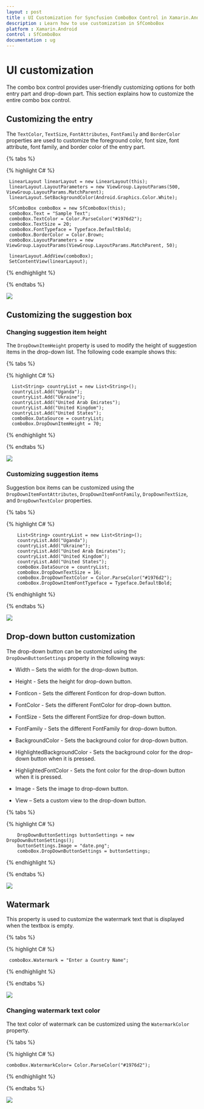 ```yaml
---
layout : post
title : UI Customization for Syncfusion ComboBox Control in Xamarin.Android
description : Learn how to use customization in SfComboBox 
platform : Xamarin.Android
control : SfComboBox
documentation : ug
---
```


# UI customization

The combo box control provides user-friendly customizing options for both entry part and drop-down part.  This section explains how to customize the entire combo box control.

## Customizing the entry

The `TextColor`, `TextSize`, `FontAttributes`, `FontFamily` and `BorderColor` properties are used to customize the foreground color, font size, font attribute, font family, and border color of the entry part.

{% tabs %}

{% highlight C# %}

     LinearLayout linearLayout = new LinearLayout(this);
     linearLayout.LayoutParameters = new ViewGroup.LayoutParams(500, ViewGroup.LayoutParams.MatchParent);
     linearLayout.SetBackgroundColor(Android.Graphics.Color.White);

     SfComboBox comboBox = new SfComboBox(this);
     comboBox.Text = "Sample Text";
     comboBox.TextColor = Color.ParseColor("#1976d2");
     comboBox.TextSize = 20;
     comboBox.FontTypeface = Typeface.DefaultBold;
     comboBox.BorderColor = Color.Brown;
     comboBox.LayoutParameters = new ViewGroup.LayoutParams(ViewGroup.LayoutParams.MatchParent, 50);

     linearLayout.AddView(comboBox);
     SetContentView(linearLayout);
	 
{% endhighlight %}

{% endtabs %}
	
![](images/customizingentry.png)

## Customizing the suggestion box

### Changing suggestion item height

The `DropDownItemHeight` property is used to modify the height of suggestion items in the drop-down list. The following code example shows this:

{% tabs %}

{% highlight C# %}

      List<String> countryList = new List<String>();
      countryList.Add("Uganda");
      countryList.Add("Ukraine");
      countryList.Add("United Arab Emirates");
      countryList.Add("United Kingdom");
      countryList.Add("United States");
      comboBox.DataSource = countryList; 
      comboBox.DropDownItemHeight = 70;
	
{% endhighlight %}

{% endtabs %}

![](images/suggestionitemheight.png)

### Customizing suggestion items

Suggestion box items can be customized using the `DropDownItemFontAttributes`, `DropDownItemFontFamily`, `DropDownTextSize`, and `DropDownTextColor` properties.

{% tabs %}

{% highlight C# %}

        List<String> countryList = new List<String>();
        countryList.Add("Uganda");
        countryList.Add("Ukraine");
        countryList.Add("United Arab Emirates");
        countryList.Add("United Kingdom");
        countryList.Add("United States");
        comboBox.DataSource = countryList;
        comboBox.DropDownTextSize = 16;
        comboBox.DropDownTextColor = Color.ParseColor("#1976d2");
        comboBox.DropDownItemFontTypeface = Typeface.DefaultBold; 
	 
{% endhighlight %}

{% endtabs %}
	
![](images/customizingsuggestionItems.png)

## Drop-down button customization 

The drop-down button can be customized using the `DropDownButtonSettings` property in the following ways:

* Width – Sets the width for the drop-down button. 

* Height - Sets the height for drop-down button. 

* FontIcon - Sets the different FontIcon for drop-down button. 

* FontColor - Sets the different  FontColor for drop-down button. 

* FontSize - Sets the different  FontSize for drop-down button. 

* FontFamily - Sets the different  FontFamily for drop-down button. 

* BackgroundColor - Sets the background color for drop-down button. 

* HighlightedBackgroundColor - Sets the background color for the drop-down button when it is pressed. 

* HighlightedFontColor - Sets the font color for the drop-down button when it is pressed. 

* Image - Sets the image to drop-down button. 

* View – Sets a custom view to the drop-down button.

{% tabs %}

{% highlight C# %}

        DropDownButtonSettings buttonSettings = new DropDownButtonSettings();
        buttonSettings.Image = "date.png";
        comboBox.DropDownButtonSettings = buttonSettings; 
	 
{% endhighlight %}

{% endtabs %}
	
![](images/buttoncustomizing.png)

## Watermark

This property is used to customize the watermark text that is displayed when the textbox is empty.

{% tabs %}

{% highlight C# %}

     comboBox.Watermark = "Enter a Country Name";
	 
{% endhighlight %}

{% endtabs %}
	
![](images/watermark.png)

### Changing watermark text color
 
The text color of watermark can be customized using the `WatermarkColor` property.

{% tabs %}

{% highlight C# %}

    comboBox.WatermarkColor= Color.ParseColor("#1976d2");	 

{% endhighlight %}

{% endtabs %}
	
![](images/watermarkcolor.png)




